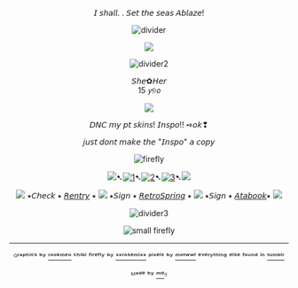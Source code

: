 <div align="center">
  
𝘐 𝘴𝘩𝘢𝘭𝘭. . 𝘚𝘦𝘵 𝘵𝘩𝘦 𝘴𝘦𝘢𝘴 𝘈𝘣𝘭𝘢𝘻𝘦!
  
![divider](https://64.media.tumblr.com/2e092f576c0c1ba079f549081c047d17/e2949b6e3acde803-fb/s2048x3072/2a537a8efe111288cbeb1cd5ca1c236bde3a5ee3.pnj)

<p align="center">
  <img src="https://64.media.tumblr.com/c418c67f861311ff569e8927872b7318/a666fd2e58988bf1-09/s1280x1920/14cec564a00e0207420ac9ca0cff398cf89975a1.pnj"/>
</p>

<div align="center">

![divider2](https://64.media.tumblr.com/24f67991225448b8664f1826bb3ee1e8/e2949b6e3acde803-38/s640x960/002bae98c72b43395880ad24295237592f7d4915.pnj)

<div align="center">𝘚𝘩𝘦✿𝘏𝘦𝘳
<div align="center">15 𝘺୭𝘰


![](https://64.media.tumblr.com/2c74371d356bb1ddeebf9cedd08dc525/e2949b6e3acde803-53/s400x600/16bd4d6e72dcaa0fa7f0d2cab07ac6bb2aa64b1f.pnj)
<p align="center">
 

𝘋𝘕𝘊 𝘮𝘺 𝘱𝘵 𝘴𝘬𝘪𝘯𝘴!  𝘐𝘯𝘴𝘱𝘰!! ➺𝘰𝘬❢

𝘫𝘶𝘴𝘵 𝘥𝘰𝘯𝘵 𝘮𝘢𝘬𝘦 𝘵𝘩𝘦 "𝘐𝘯𝘴𝘱𝘰" 𝘢 𝘤𝘰𝘱𝘺

![firefly](https://64.media.tumblr.com/bdf4f56210ceed043067e6b78b55b10e/a666fd2e58988bf1-26/s250x400/6f5c83caac1b9297be36f10cad50b0df2942f93f.pnj)



![](https://64.media.tumblr.com/01a0838f02ff0fe209a77a9a701610a6/786d9745062c075f-ec/s75x75_c1/cec8dcc2339d3522b7140caa57f260760473963e.gifv)➷[![1](https://64.media.tumblr.com/63da2be9792f54be1a7cc71e47818bd0/828870b2d99689c2-b1/s75x75_c1/72514a3f363f3701c3bb830c89ce5d3a555aa3cf.pnj)](https://rentry.co/linkrose)➷[![2](https://64.media.tumblr.com/e15cdc53fe9810a04873f876f09a57e9/828870b2d99689c2-db/s75x75_c1/703fb8a8389c30b88b84ce08b67049e8891c9c70.pnj)](https://rentry.co/marchthefontain)➷[![3](https://64.media.tumblr.com/022a22573d89c8013404b4fcb91ab53f/828870b2d99689c2-53/s75x75_c1/dfaa245137fc6a286a52aad01fdd3d65574bdda9.pnj)](https://rentry.co/byiInts)➷![](https://64.media.tumblr.com/01a0838f02ff0fe209a77a9a701610a6/786d9745062c075f-ec/s75x75_c1/cec8dcc2339d3522b7140caa57f260760473963e.gifv)

![](https://64.media.tumblr.com/0009fbfeb406e9a67933b7f2d4cc0de6/786d9745062c075f-9f/s75x75_c1/9797b7fe32fba0b710a48ae5af37582e8f25c6c0.gifv) ⭑𝘊𝘩𝘦𝘤𝘬 ⭑ [𝘙𝘦𝘯𝘵𝘳𝘺](https://rentry.co/FurinaTheFontaine) ⭑  ![](https://64.media.tumblr.com/8720150b135f026fe93341f7f993c3b8/14e752738d7de88d-64/s75x75_c1/fa3042c4a4a7e6c9de2299469b0299e402975a5a.webp) ⭑𝘚𝘪𝘨𝘯 ⭑ [𝘙𝘦𝘵𝘳𝘰𝘚𝘱𝘳𝘪𝘯𝘨](https://retrospring.net/@FurinaTheFontain) ⭑  ![](https://64.media.tumblr.com/0009fbfeb406e9a67933b7f2d4cc0de6/786d9745062c075f-9f/s75x75_c1/9797b7fe32fba0b710a48ae5af37582e8f25c6c0.gifv) ⭑𝘚𝘪𝘨𝘯 ⭑ [𝘈𝘵𝘢𝘣𝘰𝘰𝘬](https://furinathefountain.atabook.org/)⭑ ![](https://64.media.tumblr.com/8720150b135f026fe93341f7f993c3b8/14e752738d7de88d-64/s75x75_c1/fa3042c4a4a7e6c9de2299469b0299e402975a5a.webp)

![divider3](https://64.media.tumblr.com/2c74371d356bb1ddeebf9cedd08dc525/e2949b6e3acde803-53/s400x600/16bd4d6e72dcaa0fa7f0d2cab07ac6bb2aa64b1f.pnj)


![small firefly](https://64.media.tumblr.com/87b3ff99497f32a1a35c5cd7e200d2c9/5f60b68e553a3c37-f1/s100x200/554c1d95f37cb99eae07e8da09b4932821ef4eb8.gifv)

---
ᴳʳᵃᵖʰⁱᶜˢ ᵇʸ [ʳᵒᵒᵏᵐᵉᵒ](https://www.tumblr.com/rookmeo) ᶜʰⁱᵇⁱ ᶠⁱʳᵉᶠˡʸ ᵇʸ [ˣˣʳᵒˢᵉᵐⁱˣˣ](https://www.tumblr.com/xxrosemixx) ᵖⁱˣᵉˡˢ ᵇʸ [ᵐᵒᵗʷʷˡ](https://www.tumblr.com/motwwl) ᵉᵛᵉʳʸᵗʰⁱⁿᵍ ᵉˡˢᵉ ᶠᵒᵘⁿᵈ ⁱⁿ  [ᵗᵘᵐᵇˡʳ](https://www.tumblr.com)

ᴹᵃᵈᵉ ᵇʸ [ᵐᵉ](https://github.com/FurinaTheFountain)ᵎᵎ
